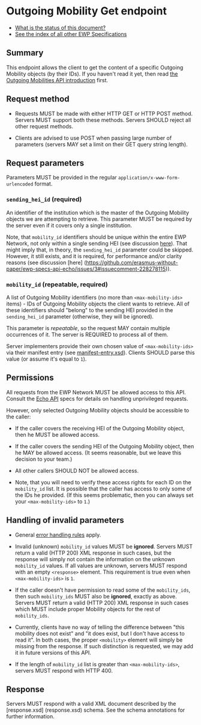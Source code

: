 Outgoing Mobility Get endpoint
==============================

* [What is the status of this document?][statuses]
* [See the index of all other EWP Specifications][develhub]


Summary
-------

This endpoint allows the client to get the content of a specific Outgoing
Mobility objects (by their IDs). If you haven't read it yet, then read [the
Outgoing Mobilities API introduction][mobilities-api] first.


Request method
--------------

 * Requests MUST be made with either HTTP GET or HTTP POST method. Servers MUST
   support both these methods. Servers SHOULD reject all other request methods.

 * Clients are advised to use POST when passing large number of parameters
   (servers MAY set a limit on their GET query string length).


Request parameters
------------------

Parameters MUST be provided in the regular `application/x-www-form-urlencoded`
format.


### `sending_hei_id` (required)

An identifier of the institution which is the master of the Outgoing Mobility
objects we are attempting to retrieve. This parameter MUST be required by the
server even if it covers only a single institution.

Note, that `mobility_id` identifiers should be unique within the entire EWP
Network, not only within a single sending HEI (see discussion
[here](https://github.com/erasmus-without-paper/general-issues/issues/10)).
That might imply that, in theory, the `sending_hei_id` parameter could be
skipped. However, it still exists, and it is required, for performance and/or
clarity reasons (see discussion [here]
(https://github.com/erasmus-without-paper/ewp-specs-api-echo/issues/3#issuecomment-228278115)).


### `mobility_id` (repeatable, required)

A list of Outgoing Mobility identifiers (no more than `<max-mobility-ids>`
items) - IDs of Outgoing Mobility objects the client wants to retrieve. All of
these identifiers should "belong" to the sending HEI provided in the
`sending_hei_id` parameter (otherwise, they will be ignored).

This parameter is *repeatable*, so the request MAY contain multiple occurrences
of it. The server is REQUIRED to process all of them.

Server implementers provide their own chosen value of `<max-mobility-ids>` via
their manifest entry (see [manifest-entry.xsd](manifest-entry.xsd)). Clients
SHOULD parse this value (or assume it's equal to `1`).


Permissions
-----------

All requests from the EWP Network MUST be allowed access to this API. Consult
the [Echo API][echo] specs for details on handling unprivileged requests.

However, only selected Outgoing Mobility objects should be accessible to the
caller:

 * If the caller covers the receiving HEI of the Outgoing Mobility object, then
   he MUST be allowed access.

 * If the caller covers the sending HEI of the Outgoing Mobility object, then
   he MAY be allowed access. (It seems reasonable, but we leave this decision
   to your team.)

 * All other callers SHOULD NOT be allowed access.

 * Note, that you will need to verify these access rights for each ID on the
   `mobility_id` list. It is possible that the caller has access to only some
   of the IDs he provided. (If this seems problematic, then you can always set
   your `<max-mobility-ids>` to `1`.)


Handling of invalid parameters
------------------------------

 * General [error handling rules][error-handling] apply.

 * Invalid (unknown) `mobility_id` values MUST be **ignored**. Servers MUST
   return a valid (HTTP 200) XML response in such cases, but the response will
   simply not contain the information on the unknown `mobility_id` values. If
   all values are unknown, servers MUST respond with an empty `<response>`
   element. This requirement is true even when `<max-mobility-ids>` is `1`.

 * If the caller doesn't have permission to read some of the `mobility_ids`,
   then such `mobility_ids` MUST also be **ignored**, exactly as above. Servers
   MUST return a valid (HTTP 200) XML response in such cases which MUST include
   proper Mobility objects for the rest of `mobility_ids`.

 * Currently, clients have no way of telling the difference between "this
   mobility does not exist" and "it does exist, but I don't have access
   to read it". In both cases, the proper `<mobility>` element will simply be
   missing from the response. If such distinction is requested, we may add it
   in future versions of this API.

 * If the length of `mobility_id` list is greater than `<max-mobility-ids>`,
   servers MUST respond with HTTP 400.


Response
--------

Servers MUST respond with a valid XML document described by the [response.xsd]
(response.xsd) schema. See the schema annotations for further information.


[develhub]: http://developers.erasmuswithoutpaper.eu/
[statuses]: https://github.com/erasmus-without-paper/ewp-specs-management#statuses
[mobilities-api]: https://github.com/erasmus-without-paper/ewp-specs-api-mobilities
[echo]: https://github.com/erasmus-without-paper/ewp-specs-api-echo
[error-handling]: https://github.com/erasmus-without-paper/ewp-specs-architecture#error-handling

